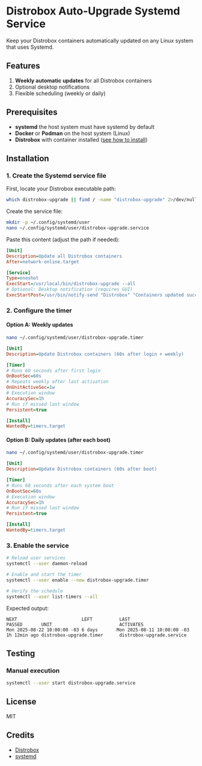 # Distrobox Auto-Upgrade Systemd Service

Keep your Distrobox containers automatically updated on any Linux system that uses Systemd.

## Features
1. **Weekly automatic updates** for all Distrobox containers
2. Optional desktop notifications
3. Flexible scheduling (weekly or daily)

## Prerequisites

- **systemd** the host system must have systemd by default  
- **Docker** or **Podman** on the host system (Linux)  
- **Distrobox** with container installed ([see how to install](https://github.com/89luca89/distrobox))

## Installation

### 1. Create the Systemd service file

First, locate your Distrobox executable path:
```bash
which distrobox-upgrade || find / -name "distrobox-upgrade" 2>/dev/null
```

Create the service file:
```bash
mkdir -p ~/.config/systemd/user
nano ~/.config/systemd/user/distrobox-upgrade.service
```

Paste this content (adjust the path if needed):
```ini
[Unit]
Description=Update all Distrobox containers
After=network-online.target

[Service]
Type=oneshot
ExecStart=/usr/local/bin/distrobox-upgrade --all
# Optional: Desktop notification (requires GUI)
ExecStartPost=/usr/bin/notify-send "Distrobox" "Containers updated successfully!"
```

### 2. Configure the timer

#### Option A: Weekly updates
```bash
nano ~/.config/systemd/user/distrobox-upgrade.timer
```
```ini
[Unit]
Description=Update Distrobox containers (60s after login + weekly)

[Timer]
# Runs 60 seconds after first login
OnBootSec=60s
# Repeats weekly after last activation
OnUnitActiveSec=1w
# Execution window
AccuracySec=1h
# Run if missed last window
Persistent=true

[Install]
WantedBy=timers.target
```

#### Option B: Daily updates (after each boot)
```bash
nano ~/.config/systemd/user/distrobox-upgrade.timer
```
```ini
[Unit]
Description=Update Distrobox containers (60s after boot)

[Timer]
# Runs 60 seconds after each system boot
OnBootSec=60s
# Execution window
AccuracySec=1h
# Run if missed last window
Persistent=true

[Install]
WantedBy=timers.target
```

### 3. Enable the service
```bash
# Reload user services
systemctl --user daemon-reload

# Enable and start the timer
systemctl --user enable --now distrobox-upgrade.timer

# Verify the schedule
systemctl --user list-timers --all
```

Expected output:
```plaintext
NEXT                        LEFT          LAST                        PASSED       UNIT                         ACTIVATES
Mon 2025-08-22 10:00:00 -03 6 days       Mon 2025-08-11 10:00:00 -03 1h 12min ago distrobox-upgrade.timer      distrobox-upgrade.service
```

## Testing

### Manual execution
```bash
systemctl --user start distrobox-upgrade.service
```

## License
MIT

## Credits
- [Distrobox](https://github.com/89luca89/distrobox)
- [systemd](https://github.com/systemd/systemd)

